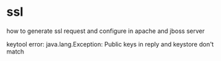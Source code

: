 # ssl
how to generate ssl request and configure in apache and jboss server



keytool error: java.lang.Exception: Public keys in reply and keystore don't match
